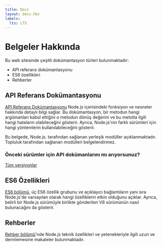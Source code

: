 ```yaml
---
title: Docs
layout: docs.hbs
labels:
  lts: LTS
---
```


# Belgeler Hakkında

Bu web sitesinde çeşitli dokümantasyon türleri bulunmaktadır:

- API referans dokümantasyonu
- ES6 özellikleri
- Rehberler

## API Referans Dokümantasyonu

[API Referans Dokümantasyonu](https://nodejs.org/api/) Node.js içerisindeki fonksiyon ve nesneler hakkında detaylı bilgi sağlar. Bu dokümantasyon, bir metodun hangi argümanları kabul ettiğini o metodun dönüş değerini ve bu metotla ilgili hangi hataların olabileceğini gösterir. Ayrıca, Node.js'nin farklı sürümleri için hangi yöntemlerin kullanılabileceğini gösterir.

Bu belgede, Node.js. tarafından sağlanan yerleşik modüller açıklanmaktadır. Topluluk tarafından sağlanan modülleri belgelendirmez.

<div class="highlight-box">

### Önceki sürümler için API dokümanlarını mı arıyorsunuz?

<NodeApiVersionLinks />

[Tüm versiyonlar](https://nodejs.org/docs/)

</div>

## ES6 Özellikleri

[ES6 bölümü](/tr/docs/es6/), üç ES6 özellik grubunu ve açıklayıcı bağlantıların yanı sıra Node.js'de varsayılan olarak hangi özelliklerin etkin olduğunu açıklar. Ayrıca, belirli bir Node.js sürümüyle birlikte gönderilen V8 sürümünün nasıl bulunacağını da gösterir.

## Rehberler

[Rehber bölümü](/tr/docs/guides/)'nde Node.js teknik özellikleri ve yetenekleriyle ilgili uzun ve derinlemesine makaleler bulunmaktadır.
